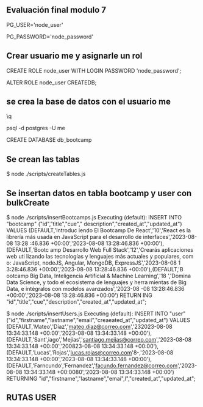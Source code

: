 ## Evaluación final modulo 7

PG_USER='node_user' 

PG_PASSWORD='node_password'

## Crear usuario me y asignarle un rol
CREATE ROLE node_user WITH LOGIN PASSWORD 'node_password';

ALTER ROLE node_user CREATEDB;
## se crea la base de datos con el usuario me
\q

psql -d postgres -U me

CREATE DATABASE db_bootcamp

## Se crean las tablas
$ node ./scripts/createTables.js

## Se insertan datos en tabla bootcamp y user con bulkCreate

$ node ./scripts/insertBootcamps.js
Executing (default): INSERT INTO "bootcamp" ("id","title","cue","
description","created_at","updated_at") VALUES (DEFAULT,'Introduc
iendo El Bootcamp De React','10','React es la librería más usada 
en JavaScript para el desarrollo de interfaces','2023-08-08 13:28
:46.836 +00:00','2023-08-08 13:28:46.836 +00:00'),(DEFAULT,'Bootc
amp Desarrollo Web Full Stack','12','Crearás aplicaciones web uti
lizando las tecnologías y lenguajes más actuales y populares, com
o: JavaScript, nodeJS, Angular, MongoDB, ExpressJS','2023-08-08 1
3:28:46.836 +00:00','2023-08-08 13:28:46.836 +00:00'),(DEFAULT,'B
ootcamp Big Data, Inteligencia Artificial & Machine Learning','18
','Domina Data Science, y todo el ecosistema de lenguajes y herra
mientas de Big Data, e intégralos con modelos avanzados','2023-08
-08 13:28:46.836 +00:00','2023-08-08 13:28:46.836 +00:00') RETURN
ING "id","title","cue","description","created_at","updated_at"; 

$ node ./scripts/insertUsers.js
Executing (default): INSERT INTO "user" ("id","firstname","lastname","email","creaeated_at","updated_at") VALUES (DEFAULT,'Mateo','Díaz','mateo.diaz@correo.com','232023-08-08 13:34:33.148 +00:00','2023-08-08 13:34:33.148 +00:00'),(DEFAULT,'Sant',iago','Mejías','santiago.mejias@correo.com','2023-08-08 13:34:33.148 +00:00','200823-08-08 13:34:33.148 +00:00'),(DEFAULT,'Lucas','Rojas','lucas.rojas@correo.com'8-,'2023-08-08 13:34:33.148 +00:00','2023-08-08 13:34:33.148 +00:00'),(DEFAULT,'Farncundo','Fernandez','facundo.fernandez@correo.com','2023-08-08 13:34:33.148 +00:0080','2023-08-08 13:34:33.148 +00:00') RETURNING "id","firstname","lastname","emai",l","created_at","updated_at";

## RUTAS USER

